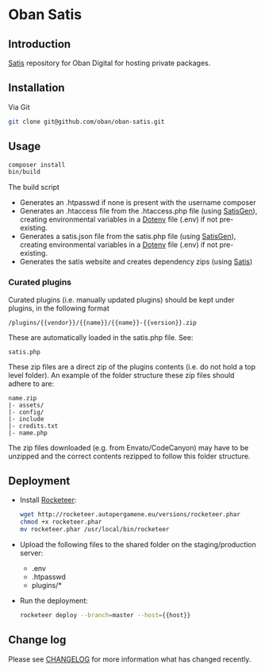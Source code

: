 # Oban Satis

## Introduction

[Satis] repository for Oban Digital for hosting private packages.

## Installation

Via Git

``` bash
git clone git@github.com/oban/oban-satis.git
```

## Usage

``` bash
composer install
bin/build
```

The build script

- Generates an .htpasswd if none is present with the username composer
- Generates an .htaccess file from the .htaccess.php file (using [SatisGen]), creating environmental variables in a [Dotenv] file (.env) if not pre-existing.
- Generates a satis.json file from the satis.php file (using [SatisGen]), creating environmental variables in a [Dotenv] file (.env) if not pre-existing.
- Generates the satis website and creates dependency zips (using [Satis])

### Curated plugins

Curated plugins (i.e. manually updated plugins) should be kept under plugins, in the following format

```
/plugins/{{vendor}}/{{name}}/{{name}}-{{version}}.zip
```

These are automatically loaded in the satis.php file. See:

```
satis.php
```

These zip files are a direct zip of the plugins contents (i.e. do not hold a top level folder). An example of the folder structure these zip files should adhere to are:

```
name.zip
|- assets/
|- config/
|- include
|- credits.txt
|- name.php
```

The zip files downloaded (e.g. from Envato/CodeCanyon) may have to be unzipped and the correct contents rezipped to follow this folder structure.

## Deployment

- Install [Rocketeer]:

  ``` bash
  wget http://rocketeer.autopergamene.eu/versions/rocketeer.phar
  chmod +x rocketeer.phar
  mv rocketeer.phar /usr/local/bin/rocketeer

  ```

- Upload the following files to the shared folder on the staging/production server:
  - .env
  - .htpasswd
  - plugins/*
- Run the deployment:

  ``` bash
  rocketeer deploy --branch=master --host={{host}}

  ```

## Change log

Please see [CHANGELOG] for more information what has changed recently.

[CHANGELOG]: CHANGELOG.md
[Dotenv]: https://github.com/vlucas/phpdotenv
[Rocketeer]: https://github.com/rocketeers/rocketeer
[Satis]: https://getcomposer.org/doc/articles/handling-private-packages-with-satis.md#satis
[SatisGen]: https://github.com/markchalloner/satisgen



